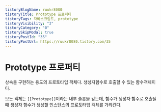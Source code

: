 ```yaml
---
tistoryBlogName: ruukr8080
tistoryTitle: Prototype 프로퍼티
tistoryTags: 자바스크립트, prototype
tistoryVisibility: "3"
tistoryCategory: "0"
tistorySkipModal: true
tistoryPostId: "35"
tistoryPostUrl: https://ruukr8080.tistory.com/35
---
```


#  Prototype 프로퍼티


상속을 구현하는 용도의 프로토타입 객체다.
생성자함수로 호출할 수 있는 함수객체이다.

모든 객체는 `[[Prototype]]`이라는 내부 슬롯을 갖는데,
함수가 생성자 함수로 호출될 때 생성자 함수가 생성할 인스턴스의 프로토타입 객체를 가리킨다.